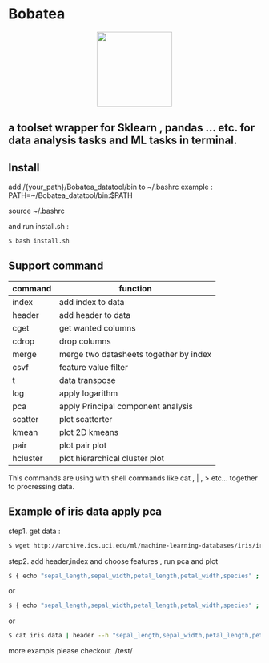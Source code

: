 
# Bobatea 

<p align="center">
  <img src="https://upload.cc/i1/2022/05/18/l39xUI.png" width="150" >
</p>

## a toolset wrapper for Sklearn , pandas ... etc. for data analysis tasks and ML tasks in terminal.


## Install

add /{your_path}/Bobatea_datatool/bin to ~/.bashrc
example : PATH=~/Bobatea_datatool/bin:$PATH

source ~/.bashrc

and run install.sh : 

```bash
$ bash install.sh

```

## Support command

| **command** | **function**                            |
|-------------|-----------------------------------------|
| index       | add index to data                       | 
| header      | add header to data                      | 
| cget        | get wanted columns                      |
| cdrop       | drop columns                            |
| merge       | merge two datasheets together by index  |
| csvf        | feature value filter                    |
| t           | data transpose                          |
| log         | apply logarithm                         |
| pca         | apply Principal component analysis      |
| scatter     | plot scatterter                         |
| kmean       | plot 2D kmeans                          |
| pair        | plot pair plot                          |
| hcluster    | plot hierarchical cluster plot          |

This commands are using with shell commands like cat , | , > etc... together to procressing data.

## Example of iris data apply pca

step1. get data :
```bash
$ wget http://archive.ics.uci.edu/ml/machine-learning-databases/iris/iris.data

```
step2. add header,index and choose features , run pca and plot
```bash
$ { echo "sepal_length,sepal_width,petal_length,petal_width,species" ; cat iris.data; } | index | cget --w "sepal_length sepal_width petal_length petal_width" |log | pca | scatter

```
or

```bash
$ { echo "sepal_length,sepal_width,petal_length,petal_width,species" ; cat iris.data; }  | index | cdrop --w "species" | log | pca | scatter
```

or
```bash
$ cat iris.data | header --h "sepal_length,sepal_width,petal_length,petal_width,species" |index | cdrop --w "species" | log | pca | scatter
```

more exampls please checkout ./test/